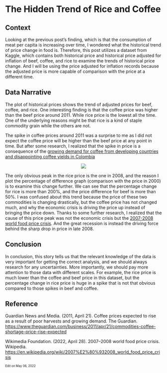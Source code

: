 # The Hidden Trend of Rice and Coffee

## Context

Looking at the previous post’s finding, which is that the consumption of meat per capita is increasing over time, I wondered what the historical trend of price change in food is. Therefore, this post utilizes a dataset from Kaggle, which contains both historical price and historical price adjusted for inflation of beef, coffee, and rice to examine the trends of historical price change. And I will be using the price adjusted for inflation records because the adjusted price is more capable of comparison with the price at a different time.

## Data Narrative

The plot of historical prices shows the trend of adjusted prices for beef, coffee, and rice. One interesting finding is that the coffee price was higher than the beef price around 2011. While rice price is the lowest all the time. One of the underlying reasons might be that rice is a kind of staple commodity grain while the others are not. 

The spike in coffee prices around 2011 was a surprise to me as I did not expect the coffee price will be higher than the beef price at any point in time. But after some research, I realized that the spike in price is a consequence of the [growing demand for coffee from developing countries and disappointing coffee yields in Colombia](https://www.theguardian.com/business/2011/apr/21/commodities-coffee-shortage-price-rise-expected)


<p align="center">
  <img src="https://github.com/wenyingw/Data-Visualization-and-Analysis/blob/main/src/The%20Hidden%20Trend%20of%20Rice%20and%20Coffee/image001.png">
</p>

The only obvious peak in the rice price is the one in 2008, and the reason I plot the percentage of difference graph (comparison with the price in 2000) is to examine this change further. We can see that the percentage change for rice is more than 200%, and the price difference for beef is more than 50%. I was confused about this trend because the price of these two commodities is changing drastically, but the coffee price has not changed much, and why the economic crisis is driving the price up instead of bringing the price down. Thanks to some further research, I realized that the cause of this price peak was not the economic crisis but the [2007-2008 world food price crisis](https://en.wikipedia.org/wiki/2007%E2%80%932008_world_food_price_crisis). And the great recession is instead the driving force behind the sharp drop in price in late 2008. 

## Conclusion

In conclusion, this story tells us that the relevant knowledge of the data is very important for getting the correct analysis, and we should always research for any uncertainties. More importantly, we should pay more attention to those data with different scales. For example, the rice price is much lower than the coffee and beef price in this dataset, but the percentage change in rice price is huge in a spike that is not that obvious compared to those spikes in beef and coffee. 
 
## Reference

Guardian News and Media. (2011, April 21). Coffee prices expected to rise as a result of poor harvests and growing demand. The Guardian. https://www.theguardian.com/business/2011/apr/21/commodities-coffee-shortage-price-rise-expected 

Wikimedia Foundation. (2022, April 28). 2007–2008 world food price crisis. Wikipedia. https://en.wikipedia.org/wiki/2007%E2%80%932008_world_food_price_crisis 

<sub><sup>Edit on May 06, 2022</sup></sub>
